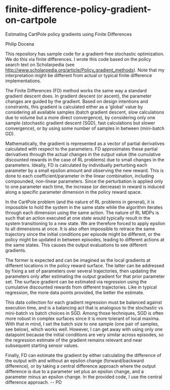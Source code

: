 # finite-difference-policy-gradient-on-cartpole
Estimating CartPole policy gradients using Finite Differences

Philip Docena

This repository has sample code for a gradient-free stochastic optimization.  We do this via finite differences.  I wrote this code based on the policy search text on Scholarpedia (see http://www.scholarpedia.org/article/Policy_gradient_methods).  Note that my interpretation might be different from actual or typical finite difference implementations.

The Finite Differences (FD) method works the same way a standard gradient descent does.  In gradient descent (or ascent), the parameter changes are guided by the gradient.  Based on design intentions and constraints, this gradient is calculated either as a ‘global’ value by considering all available samples (batch gradient descent, slow calculations due to volume but a more direct convergence), by considering only one sample (stochastic gradient descent (SGD), fast calculations but slower convergence), or by using some number of samples in between (mini-batch GD).

Mathematically, the gradient is represented as a vector of partial derivatives calculated with respect to the parameters.  FD approximates these partial derivatives through the actual changes in the output value (the cumulative discounted rewards in the case of RL problems) due to small changes in the parameters.  Ideally, FD is calculated by individually perturbing each parameter by a small epsilon amount and observing the new reward.  This is done to each coefficient/parameter in the linear combination, including compounded, non-linear parameters.  Since the perturbation is applied only to one parameter each time, the increase (or decrease) in reward is induced along a specific parameter dimension in the policy reward space.

In the CartPole problem (and the nature of RL problems in general), it is impossible to hold the system in the same state while the algorithm iterates through each dimension using the same action.  The nature of RL MDPs is such that an action executed at one state would typically result in the system transitioning to a new state.  We are therefore forced to apply epsilon to all dimensions at once.  It is also often impossible to retrace the same trajectory since the initial conditions per episode might be different, or the policy might be updated in between episodes, leading to different actions at the same states.  This causes the output evaluations to see different gradients.

The former is expected and can be imagined as the local gradients at different locations in the policy reward surface.  The latter can be addressed by fixing a set of parameters over several trajectories, then updating the parameters only after estimating the output gradient for that prior parameter set.  The surface gradient can be estimated via regression using the cumulative discounted rewards from different trajectories.  Like in typical regression, the more data points provided, the better the estimate.

This data collection for each gradient regression must be balanced against execution time, and is a balancing act that is analogous to the stochastic vs mini-batch vs batch choices in SGD.  Among those techniques, SGD is often more robust in complex surfaces since it is more tolerant of local maxima.  With that in mind, I set the batch size to one sample (one pair of samples, see below), which works well.  However, I can get away with using only one datapoint because the initial conditions are very similar across episodes, so the regression estimate of the gradient remains relevant and near subsequent starting sensor values.

Finally, FD can estimate the gradient by either calculating the difference of the output with and without an epsilon change (forward/backward difference), or by taking a central difference approach where the output difference is due to a parameter set plus an epsilon change, and a parameter minus an epsilon change.  In the provided code, I use the central difference approach. -- PD

